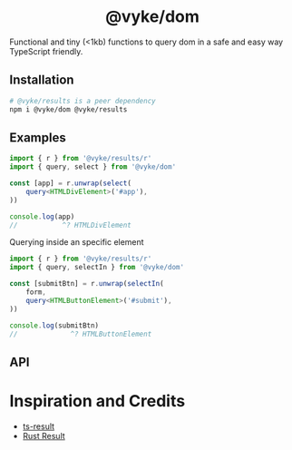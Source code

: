 <div align="center">
	<h1>
		@vyke/dom
	</h1>
</div>
Functional and tiny (<1kb) functions to query dom in a safe and easy way TypeScript friendly.

## Installation
```sh
# @vyke/results is a peer dependency
npm i @vyke/dom @vyke/results
```

## Examples
```ts
import { r } from '@vyke/results/r'
import { query, select } from '@vyke/dom'

const [app] = r.unwrap(select(
	query<HTMLDivElement>('#app'),
))

console.log(app)
//           ^? HTMLDivElement
```

Querying inside an specific element
```ts
import { r } from '@vyke/results/r'
import { query, selectIn } from '@vyke/dom'

const [submitBtn] = r.unwrap(selectIn(
	form,
	query<HTMLButtonElement>('#submit'),
))

console.log(submitBtn)
//             ^? HTMLButtonElement
```

## API

# Inspiration and Credits
- [ts-result](https://github.com/vultix/ts-results)
- [Rust Result](https://www.rust-lang.org)
